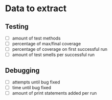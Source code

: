 # Data to extract

## Testing
- [ ] amount of test methods
- [ ] percentage of max/final coverage
- [ ] percentage of coverage on first successful run
- [ ] amount of test smells per successful run

## Debugging
- [ ] attempts until bug fixed
- [ ] time until bug fixed
- [ ] amount of print statements added per run
